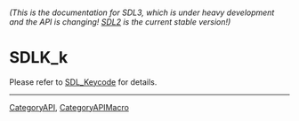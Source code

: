 ###### (This is the documentation for SDL3, which is under heavy development and the API is changing! [SDL2](https://wiki.libsdl.org/SDL2/) is the current stable version!)
# SDLK_k

Please refer to [SDL_Keycode](SDL_Keycode) for details.

----
[CategoryAPI](CategoryAPI), [CategoryAPIMacro](CategoryAPIMacro)

